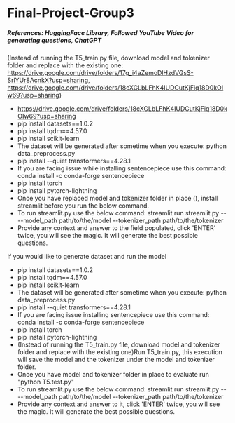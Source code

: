 # Final-Project-Group3
##### References: HuggingFace Library, Followed YouTube Video for generating questions, ChatGPT

(Instead of running the T5_train.py file, download model and tokenizer folder and replace with the existing one: https://drive.google.com/drive/folders/17g_i4aZemoDlHzdVGsS-SrlYUr8AcnkX?usp=sharing, https://drive.google.com/drive/folders/18cXGLbLFhK4IUDCutKjFiq18D0kOIw69?usp=sharing)
- https://drive.google.com/drive/folders/18cXGLbLFhK4IUDCutKjFiq18D0kOIw69?usp=sharing
- pip install datasets==1.0.2
- pip install tqdm==4.57.0
- pip install scikit-learn
- The dataset will be generated after sometime when you execute: python data_preprocess.py
- pip install --quiet transformers==4.28.1
- If you are facing issue while installing sentencepiece use this command: conda install -c conda-forge sentencepiece
- pip install torch
- pip install pytorch-lightning
- Once you have replaced model and tokenizer folder in place (), install streamlit before you run the below command.
- To run streamlit.py use the below command:
 streamlit run streamlit.py -- --model_path path/to/the/model --tokenizer_path path/to/the/tokenizer
- Provide any context and answer to the field populated, click 'ENTER' twice, you will see the magic. It will generate the best possible questions.

If you would like to generate dataset and run the model
- pip install datasets==1.0.2
- pip install tqdm==4.57.0
- pip install scikit-learn
- The dataset will be generated after sometime when you execute: python data_preprocess.py
- pip install --quiet transformers==4.28.1
- If you are facing issue installing sentencepiece use this command: conda install -c conda-forge sentencepiece
- pip install torch
- pip install pytorch-lightning
- (Instead of running the T5_train.py file, download model and tokenizer folder and replace with the existing one)Run T5_train.py, this execution will save the model and the tokenizer under the model and tokenizer folder.
- Once you have model and tokenizer folder in place to evaluate run "python T5.test.py"
- To run streamlit.py use the below command:
 streamlit run streamlit.py -- --model_path path/to/the/model --tokenizer_path path/to/the/tokenizer
- Provide any context and answer to it, click 'ENTER' twice, you will see the magic. It will generate the best possible questions.



